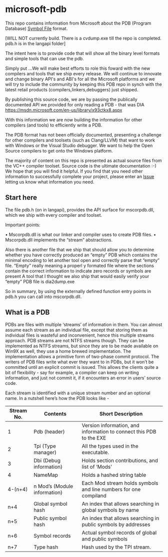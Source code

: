 # microsoft-pdb
This repo contains information from Microsoft about the PDB (Program Database) 
[Symbol File](https://msdn.microsoft.com/en-us/library/windows/desktop/aa363368(v=vs.85).aspx) format.

[WILL NOT currently build. There is a cvdump.exe till the repo is completed.  pdb.h is in the langapi folder]

The intent here is to provide code that will show all the binary level formats and simple tools that can use the pdb.

Simply put ...We will make best efforts to role this foward with the new compilers and tools that we ship every release. We will continue to innovate and change binary API's and ABI's for all the Microsoft platforms and we will try to include the community by keeping this PDB repo in synch with the latest retail products (compilers,linkers,debuggers) just shipped.  

By publishing this source code, we are by passing the publically documented API we provided for only reading a PDB - that was DIA
https://msdn.microsoft.com/en-us/library/x93ctkx8.aspx 

With this information we are now building the information for other compilers (and tools) to efficiently write a PDB. 

The PDB format has not been officially documented, presenting a challenge for other compilers and
toolsets (such as Clang/LLVM) that want to work with Windows or the Visual Studio debugger. We want
to help the Open Source compilers to get onto the Windows platform.
 
The majority of content on this repo is presented as actual source files from the VC++ compiler 
toolset. Source code is the ultimate documentation :-) We hope that you will find it helpful. If you 
find that you need other information to successfully complete your project, please enter an
[Issue](https://github.com/microsoft/microsoft-pdb/issues) letting us know what information you need.

## Start here
The file pdb.h (on in langapi), provides the API surface for mscorpdb.dll, which we ship with every compiler and toolset.

Important points:

•	Mscorpdb.dll is what our linker and compiler uses to create PDB files.
•	Mscorpdb.dll implements the “stream” abstractions.

Also there is another file that we ship that should allow you to determine whether you have correctly produced an “empty” PDB which contains the minimal encoding to let another tool open and correctly parse that “empty” file.  “Empty” really meaning a properl
y formated file where the sections contain the correct information to indicate zero records or symbols are present
A tool that I thought we also ship that would easily verify your “empty” PDB file is dia2dump.exe

So in summary, by using the externally defined function entry points in pdb.h you can call into mscorpdb.dll.

## What is a PDB

PDBs are files with multiple ‘streams’ of information in them. You can almost assume each stream as an individual file, except that storing them as individual files is wasteful and inconvenient, hence this multiple streams approach. PDB streams are not NTFS streams though. They can be implemented as NTFS streams, but since they are to be made available on Win9X as well, they use a home brewed implementation. The implementation allows a primitive form of two-phase commit protocol. The writers of PDB files write what ever they want to in PDBs, but it won’t be committed until an explicit commit is issued. This allows the clients quite a bit of flexibility - say for example, a compiler can keep on writing information, and just not commit it, if it encounters an error in users’ source code.

Each stream is identified with a unique stream number and an optional name. In a nutshell here’s how the PDB looks like -
	
| Stream No.			| Contents																								|Short Description
|--------------|---------------------------------|-------------------
| 1            | Pdb (header)	                   | Version information, and information to connect this PDB to the EXE
| 2	           | Tpi (Type manager)	             | All the types used in the executable.
| 3	           | Dbi (Debug information)	        | Holds section contributions, and list of ‘Mods’
| 4	           | NameMap	                        | Holds a hashed string table
| 4-(n+4)	     | n Mod’s (Module information)	   | Each Mod stream holds symbols and line numbers for one compiland
| n+4	         | Global symbol hash	             | An index that allows searching in global symbols by name
| n+5	         | Public symbol hash	             | An index that allows searching in public symbols by addresses
| n+6	         | Symbol records	                 | Actual symbol records of global and public symbols
| n+7	         | Type hash	                      | Hash used by the TPI stream.

